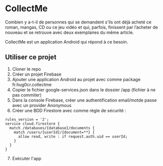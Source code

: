# CollectMe

Combien y a-t-il de personnes qui se demandent s'ils ont déjà acheté ce roman,
mangas, CD ou ce jeu vidéo et qui, parfois, finissent par l’acheter de nouveau et se
retrouve avec deux exemplaires du même article.

CollectMe est un application Android qui répond à ce besoin.

## Utiliser ce projet

1. Cloner le repo
2. Créer un projet Firebase
3. Ajouter une application Android au projet avec comme package fr.hug0cr.collectme
4. Copier le fichier google-services.json dans le dossier /app (fichier à ne pas commiter)
5. Dans la console Firebase, créer une authentification email/motde passe avec un provider Anonymous
6. Créer une BDD Firestore avec comme règle de sécurité :

```
rules_version = '2';
service cloud.firestore {
  match /databases/{database}/documents {
    match /users/{userId}/{document=**} {
      allow read, write : if request.auth.uid == userId;
    }
  }
}
``` 
7. Exécuter l'app
